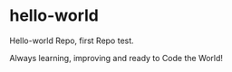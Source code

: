# hello-world
Hello-world Repo, first Repo test.

Always learning, improving and ready to Code the World!
